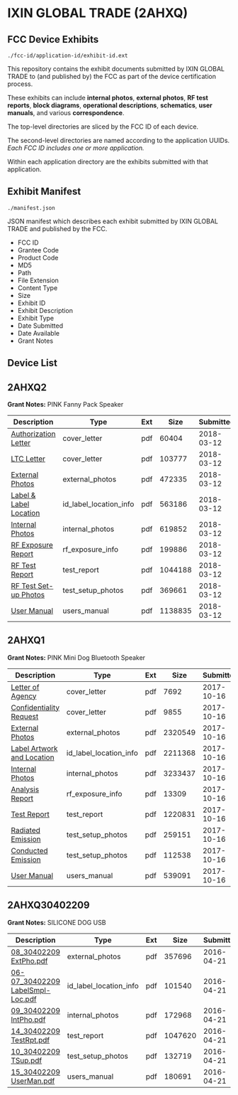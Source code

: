 # IXIN GLOBAL TRADE (2AHXQ)
## FCC Device Exhibits

```
./fcc-id/application-id/exhibit-id.ext
```

This repository contains the exhibit documents submitted by IXIN GLOBAL TRADE to (and published by) the FCC as part of the device certification process.

These exhibits can include **internal photos**, **external photos**, **RF test reports**, **block diagrams**, **operational descriptions**, **schematics**, **user manuals**, and various **correspondence**.

The top-level directories are sliced by the FCC ID of each device.

The second-level directories are named according to the application UUIDs. *Each FCC ID includes one or more application.*

Within each application directory are the exhibits submitted with that application. 

## Exhibit Manifest

```
./manifest.json
```

JSON manifest which describes each exhibit submitted by IXIN GLOBAL TRADE and published by the FCC.

- FCC ID
- Grantee Code
- Product Code
- MD5
- Path
- File Extension
- Content Type
- Size
- Exhibit ID
- Exhibit Description
- Exhibit Type
- Date Submitted
- Date Available
- Grant Notes

## Device List
## 2AHXQ2
**Grant Notes:** PINK Fanny Pack Speaker

| Description | Type | Ext | Size | Submitted | Available |
| ----------- | ---- | --- | ---- | --------- | --------- |
| [Authorization Letter](2AHXQ2/435fb0807025be1d7bc47ca4ce6618d9/3775810.pdf) | cover_letter | pdf | 60404 | 2018-03-12 | 2018-03-12 |
| [LTC Letter](2AHXQ2/435fb0807025be1d7bc47ca4ce6618d9/3775811.pdf) | cover_letter | pdf | 103777 | 2018-03-12 | 2018-03-12 |
| [External Photos](2AHXQ2/435fb0807025be1d7bc47ca4ce6618d9/3775812.pdf) | external_photos | pdf | 472335 | 2018-03-12 | 2018-03-12 |
| [Label & Label Location](2AHXQ2/435fb0807025be1d7bc47ca4ce6618d9/3775813.pdf) | id_label_location_info | pdf | 563186 | 2018-03-12 | 2018-03-12 |
| [Internal Photos](2AHXQ2/435fb0807025be1d7bc47ca4ce6618d9/3775814.pdf) | internal_photos | pdf | 619852 | 2018-03-12 | 2018-03-12 |
| [RF Exposure Report](2AHXQ2/435fb0807025be1d7bc47ca4ce6618d9/3775816.pdf) | rf_exposure_info | pdf | 199886 | 2018-03-12 | 2018-03-12 |
| [RF Test Report](2AHXQ2/435fb0807025be1d7bc47ca4ce6618d9/3775818.pdf) | test_report | pdf | 1044188 | 2018-03-12 | 2018-03-12 |
| [RF Test Set-up Photos](2AHXQ2/435fb0807025be1d7bc47ca4ce6618d9/3775819.pdf) | test_setup_photos | pdf | 369661 | 2018-03-12 | 2018-03-12 |
| [User Manual](2AHXQ2/435fb0807025be1d7bc47ca4ce6618d9/3775820.pdf) | users_manual | pdf | 1138835 | 2018-03-12 | 2018-03-12 |
## 2AHXQ1
**Grant Notes:** PINK Mini Dog Bluetooth Speaker

| Description | Type | Ext | Size | Submitted | Available |
| ----------- | ---- | --- | ---- | --------- | --------- |
| [Letter of Agency](2AHXQ1/e362f4377d299084d9c7435c97a3e9ad/3605091.pdf) | cover_letter | pdf | 7692 | 2017-10-16 | 2017-10-16 |
| [Confidentiality Request](2AHXQ1/e362f4377d299084d9c7435c97a3e9ad/3605092.pdf) | cover_letter | pdf | 9855 | 2017-10-16 | 2017-10-16 |
| [External Photos](2AHXQ1/e362f4377d299084d9c7435c97a3e9ad/3605100.pdf) | external_photos | pdf | 2320549 | 2017-10-16 | 2017-11-30 |
| [Label Artwork and Location](2AHXQ1/e362f4377d299084d9c7435c97a3e9ad/3605101.pdf) | id_label_location_info | pdf | 2211368 | 2017-10-16 | 2017-10-16 |
| [Internal Photos](2AHXQ1/e362f4377d299084d9c7435c97a3e9ad/3605102.pdf) | internal_photos | pdf | 3233437 | 2017-10-16 | 2017-11-30 |
| [Analysis Report](2AHXQ1/e362f4377d299084d9c7435c97a3e9ad/3605103.pdf) | rf_exposure_info | pdf | 13309 | 2017-10-16 | 2017-10-16 |
| [Test Report](2AHXQ1/e362f4377d299084d9c7435c97a3e9ad/3605097.pdf) | test_report | pdf | 1220831 | 2017-10-16 | 2017-10-16 |
| [Radiated Emission](2AHXQ1/e362f4377d299084d9c7435c97a3e9ad/3605098.pdf) | test_setup_photos | pdf | 259151 | 2017-10-16 | 2017-11-30 |
| [Conducted Emission](2AHXQ1/e362f4377d299084d9c7435c97a3e9ad/3605099.pdf) | test_setup_photos | pdf | 112538 | 2017-10-16 | 2017-11-30 |
| [User Manual](2AHXQ1/e362f4377d299084d9c7435c97a3e9ad/3605093.pdf) | users_manual | pdf | 539091 | 2017-10-16 | 2017-11-30 |
## 2AHXQ30402209
**Grant Notes:** SILICONE DOG USB

| Description | Type | Ext | Size | Submitted | Available |
| ----------- | ---- | --- | ---- | --------- | --------- |
| [08_30402209 ExtPho.pdf](2AHXQ30402209/c2c1bf872444ef81ebb1c046eb0639c6/2964931.pdf) | external_photos | pdf | 357696 | 2016-04-21 | 2016-04-21 |
| [06-07_30402209 LabelSmpl-Loc.pdf](2AHXQ30402209/c2c1bf872444ef81ebb1c046eb0639c6/2964930.pdf) | id_label_location_info | pdf | 101540 | 2016-04-21 | 2016-04-21 |
| [09_30402209 IntPho.pdf](2AHXQ30402209/c2c1bf872444ef81ebb1c046eb0639c6/2964932.pdf) | internal_photos | pdf | 172968 | 2016-04-21 | 2016-04-21 |
| [14_30402209 TestRpt.pdf](2AHXQ30402209/c2c1bf872444ef81ebb1c046eb0639c6/2964937.pdf) | test_report | pdf | 1047620 | 2016-04-21 | 2016-04-21 |
| [10_30402209 TSup.pdf](2AHXQ30402209/c2c1bf872444ef81ebb1c046eb0639c6/2964933.pdf) | test_setup_photos | pdf | 132719 | 2016-04-21 | 2016-04-21 |
| [15_30402209 UserMan.pdf](2AHXQ30402209/c2c1bf872444ef81ebb1c046eb0639c6/2964938.pdf) | users_manual | pdf | 180691 | 2016-04-21 | 2016-04-21 |

